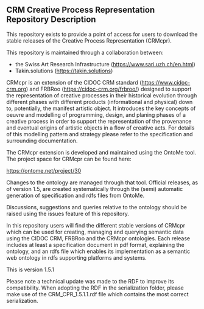 ## CRM Creative Process Representation Repository Description ##

This repository exists to provide a point of access for users to download the stable releases of the Creative Process Representation (CRMcpr).

This repository is maintained through a collaboration between:

- the Swiss Art Research Infrastructure (https://www.sari.uzh.ch/en.html)
- Takin.solutions (https://takin.solutions)

CRMcpr is an extension of the CIDOC CRM standard (https://www.cidoc-crm.org) and FRBRoo (https://cidoc-crm.org/frbroo/) designed to support the representation of creative processes in their historical evolution through different phases with different products (informational and physical) down to, potentially, the manifest artistic object. It introduces the key concepts of oeuvre and modelling of programming, design, and planing phases of a creative process in order to support the representation of the provenance and eventual origins of artistic objects in a flow of creative acts. For details of this modelling pattern and strategy please refer to the specification and surrounding documentation.

The CRMcpr extension is developed and maintained using the OntoMe tool. The project space for CRMcpr can be found here:

https://ontome.net/project/30

Changes to the ontology are managed through that tool. Official releases, as of version 1.5, are created systematically through the (semi) automatic generation of specification and rdfs files from OntoMe.

Discussions, suggestions and queries relative to the ontology should be raised using the issues feature of this repository.

In this repository users will find the different stable versions of CRMcpr which can be used for creating, managing and querying semantic data using the CIDOC CRM, FRBRoo and the CRMcpr ontologies. Each release includes at least a specification document in pdf format, explaining the ontology, and an rdfs file which enables its implementation as a semantic web ontology in rdfs supporting platforms and systems.

This is version 1.5.1

Please note a technical update was made to the RDF to improve its compatibility. When adopting the RDF in the serialization folder, please make use of the CRM_CPR_1.5.1.1.rdf file which contains the most correct serialization.